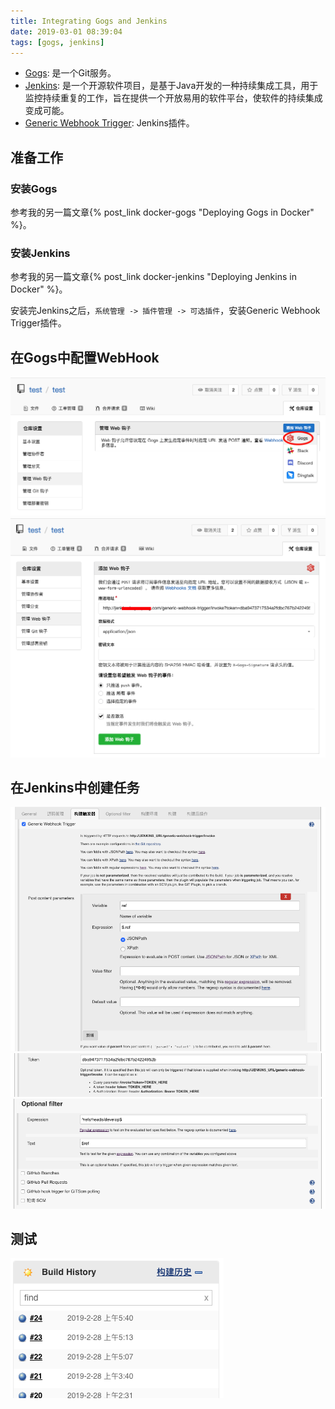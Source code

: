 ```yaml
---
title: Integrating Gogs and Jenkins
date: 2019-03-01 08:39:04
tags: [gogs, jenkins]
---
```


* [Gogs][]: 是一个Git服务。
* [Jenkins][]: 是一个开源软件项目，是基于Java开发的一种持续集成工具，用于监控持续重复的工作，旨在提供一个开放易用的软件平台，使软件的持续集成变成可能。
* [Generic Webhook Trigger][]: Jenkins插件。

## 准备工作

### 安装Gogs

参考我的另一篇文章{% post_link docker-gogs "Deploying Gogs in Docker" %}。

### 安装Jenkins

参考我的另一篇文章{% post_link docker-jenkins "Deploying Jenkins in Docker" %}。

安装完Jenkins之后，`系统管理 -> 插件管理 -> 可选插件`，安装Generic Webhook Trigger插件。

<!--more-->

## 在Gogs中配置WebHook

![](/images/Integrating-Gogs-and-Jenkins-01.png)
![](/images/Integrating-Gogs-and-Jenkins-02.png)

## 在Jenkins中创建任务

![](/images/Integrating-Gogs-and-Jenkins-03.png)
![](/images/Integrating-Gogs-and-Jenkins-04.png)
![](/images/Integrating-Gogs-and-Jenkins-05.png)

## 测试

![](/images/Integrating-Gogs-and-Jenkins-06.png)


[Gogs]: https://gogs.io/
[Jenkins]: https://jenkins.io/
[Generic Webhook Trigger]: https://plugins.jenkins.io/generic-webhook-trigger
